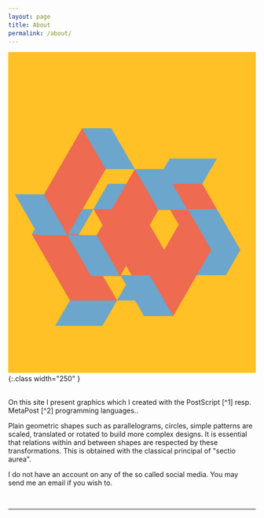 ```yaml
---
layout: page
title: About
permalink: /about/
---
```


![Folding](/assets/img/folding.jpg){:.class width="250" } 

<br/>
On this site I present graphics which I created with the PostScript 
[^1] 
resp. MetaPost [^2] programming languages.. 

Plain geometric shapes such as parallelograms, circles, simple patterns 
are scaled, translated or rotated to build more complex designs. It is essential
that relations within and between shapes are respected by these transformations. This is obtained with the classical principal of "sectio aurea".

[^1]: PostScript is a registered trademark of Adobe Systems Incorporated
[^2]: by John Hobby


I do not have an account on any of the so called social media. You may send me an email if you wish to.


<br/>
<hr/>
<br/>
<span class="contacticon center">
	<a href="mailto:jrkuehner@gmail.com"><i class="fa fa-envelope-square"></i></a>
	<a href="https://github.com" target="_blank"><i class="fa fa-github-square"></i></a>
</span>
